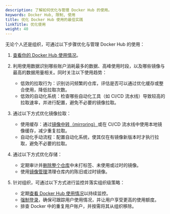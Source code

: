 ```yaml
---
description: 了解如何优化与管理 Docker Hub 的使用。
keywords: Docker Hub, 限制, 使用
title: 优化 Docker Hub 使用的最佳实践
linkTitle: 优化使用
weight: 40
---
```


无论个人还是组织，可通过以下步骤优化与管理 Docker Hub 的使用：

1. [查看你的 Docker Hub 使用情况](https://hub.docker.com/usage)。

2. 利用使用数据识别哪些账户消耗最多的数据、高峰使用时段，以及哪些镜像与最高的数据用量相关。同时关注以下使用趋势：

   - 低效的拉取行为：识别访问频繁的仓库，评估是否可以通过优化缓存或整合使用，降低拉取次数。
   - 低效的自动化系统：检查哪些自动化工具（如 CI/CD 流水线）导致较高的拉取速率，并进行配置，避免不必要的镜像拉取。

3. 通过以下方式优化镜像拉取：

   - 使用缓存：通过[镜像中转（mirroring）](/docker-hub/mirror/)或在 CI/CD 流水线中使用本地镜像缓存，减少重复拉取。
   - 自动化手动流程：配置自动化系统，使其仅在有镜像新版本时才执行拉取，避免不必要的拉取。

4. 通过以下方式优化存储：

    - 定期审计并[删除整个仓库](../repos/delete.md)中未打标签、未使用或过时的镜像。
    - 使用[镜像管理](../repos/manage/hub-images/manage.md)清理仓库内的陈旧或过时镜像。

5. 针对组织，可通过以下方式进行监控并落实组织级策略：

   - 定期[查看 Docker Hub 使用情况](https://hub.docker.com/usage)以持续监控。
   - [强制登录](/security/for-admins/enforce-sign-in/)，确保可跟踪用户使用情况，并让用户享受更高的使用额度。
   - 排查 Docker 中的重复用户账户，并按需将其从组织移除。